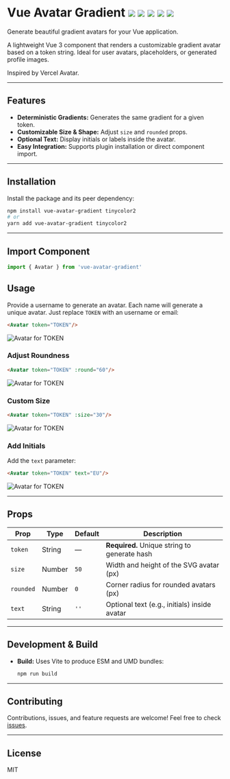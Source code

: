 
# Vue Avatar Gradient ![](https://avatar.vercel.sh/TOKEN?size=20) ![](https://avatar.vercel.sh/leerob?size=20) ![](https://avatar.vercel.sh/vercel?size=20) ![](https://avatar.vercel.sh/party?size=20) ![](https://avatar.vercel.sh/edge?size=20)

Generate beautiful gradient avatars for your Vue application.

A lightweight Vue 3 component that renders a customizable gradient avatar based on a token string. Ideal for user avatars, placeholders, or generated profile images.

Inspired by Vercel Avatar.

---

## Features

- **Deterministic Gradients:** Generates the same gradient for a given token.
- **Customizable Size & Shape:** Adjust `size` and `rounded` props.
- **Optional Text:** Display initials or labels inside the avatar.
- **Easy Integration:** Supports plugin installation or direct component import.

---

## Installation

Install the package and its peer dependency:

```bash
npm install vue-avatar-gradient tinycolor2
# or
yarn add vue-avatar-gradient tinycolor2
```

---

## Import Component

```js
import { Avatar } from 'vue-avatar-gradient'
```

## Usage

Provide a username to generate an avatar. Each name will generate a unique avatar. Just replace `TOKEN` with an username or email:

```html
<Avatar token="TOKEN"/>
```

![Avatar for TOKEN](https://avatar.vercel.sh/TOKEN)



### Adjust Roundness

```html
<Avatar token="TOKEN" :round="60"/>
```

![Avatar for TOKEN](https://avatar.vercel.sh/TOKEN?rounded=60)


### Custom Size
```html
<Avatar token="TOKEN" :size="30"/>
```
![Avatar for TOKEN](https://avatar.vercel.sh/TOKEN.svg?size=30)

### Add Initials

Add the `text` parameter:
```html
<Avatar token="TOKEN" text="EU"/>
```

![Avatar for TOKEN](https://avatar.vercel.sh/TOKEN.svg?text=EU)

---


## Props

| Prop      | Type    | Default | Description                                  |
|-----------|---------|---------|----------------------------------------------|
| `token`   | String  | —       | **Required.** Unique string to generate hash |
| `size`    | Number  | `50`    | Width and height of the SVG avatar (px)      |
| `rounded` | Number  | `0`     | Corner radius for rounded avatars (px)       |
| `text`    | String  | `''`    | Optional text (e.g., initials) inside avatar |

---

## Development & Build

- **Build:** Uses Vite to produce ESM and UMD bundles:

  ```bash
  npm run build
  ```

---

## Contributing

Contributions, issues, and feature requests are welcome! Feel free to check [issues](https://github.com/adam-coquelet/vue-avatar-gradient/issues).

---

## License

MIT